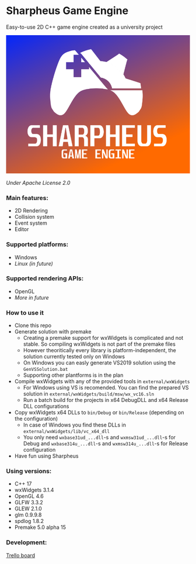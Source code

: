 # Sharpheus Game Engine

Easy-to-use 2D C++ game engine created as a university project

![Sharpheus](/Assets/Branding/sharpheus_promo.png?raw=true "Sharpheus")

*Under Apache License 2.0*

### Main features:
+ 2D Rendering
+ Collision system
+ Event system
+ Editor

### Supported platforms:
+ Windows
+ *Linux (in future)*

### Supported rendering APIs:
+ OpenGL
+ *More in future*

### How to use it
+ Clone this repo
+ Generate solution with premake
    + Creating a premake support for wxWidgets is complicated and not stable. So compiling wxWidgets is not part of the premake files
    + However theoritically every library is platform-independent, the solution currently tested only on Windows
    + On Windows you can easly generate VS2019 solution using the `GenVSSolution.bat`
    + Supporting other plantforms is in the plan
+ Compile wxWidgets with any of the provided tools in `external/wxWidgets`
    + For Windows using VS is recomended. You can find the prepared VS solution in `external/wxWidgets/build/msw/wx_vc16.sln`
    + Run a batch build for the projects in x64 DebugDLL and x64 Release DLL configurations
+ Copy wxWidgets x64 DLLs to `bin/Debug` or `bin/Release` (depending on the configuration)
    + In case of Windows you find these DLLs in `external/wxWidgets/lib/vc_x64_dll`
    + You only need `wxbase31ud_...dll`-s and `wxmsw31ud_...dll`-s for Debug and `wxbase314u_...dll`-s and `wxmsw314u_...dll`-s for Release configuration
+ Have fun using Sharpheus

### Using versions:
+ C++ 17
+ wxWidgets 3.1.4
+ OpenGL 4.6
+ GLFW 3.3.2
+ GLEW 2.1.0
+ glm 0.9.9.8
+ spdlog 1.8.2
+ Premake 5.0 alpha 15

### Development:
[Trello board](https://trello.com/b/oWa4OvIU/sharpheus)